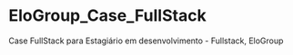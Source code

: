 # EloGroup_Case_FullStack
 Case  FullStack para Estagiário em desenvolvimento - Fullstack, EloGroup
